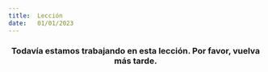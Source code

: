 ```yaml
---
title:  Lección
date:   01/01/2023
---
```


### <center>Todavía estamos trabajando en esta lección. Por favor, vuelva más tarde.</center>